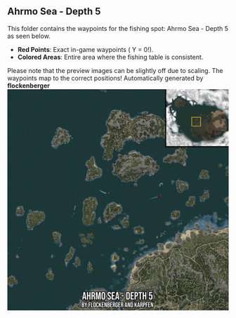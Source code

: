 ## Ahrmo Sea - Depth 5
This folder contains the waypoints for the fishing spot: Ahrmo Sea - Depth 5 as seen below.

- **Red Points**: Exact in-game waypoints ( Y = 0!).
- **Colored Areas**: Entire area where the fishing table is consistent.

Please note that the preview images can be slightly off due to scaling. The waypoints map to the correct positions!
Automatically generated by **flockenberger**
![preview_Ahrmo Sea - Depth 5](./Preview.webp)